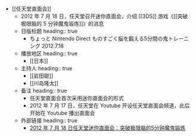 - [[任天堂直面会]]
	- 2012 年 7 月 18 日，任天堂召开迷你直面会，介绍 [[3DS]] 游戏《[[突破极限脑的 5 分钟魔鬼锻炼]]》的消息
	- 日版标题
	  heading:: true
		- ちょっと Nintendo Direct ものすごく脳を鍛える5分間の鬼トレーニング 2012.7.18
	- 播放地区
	  heading:: true
		- [[日本]]
	- 主持人
	  heading:: true
		- [[岩田聪]]
		- [[川岛隆太]]
	- 备注
	  heading:: true
		- 任天堂直面会首次采用迷你直面会的形式
		- 2012 年 7 月 17 日，任天堂在 Youtube 开设任天堂直面会频道，此后开始在 Youtube 播出直面会
	- 外部链接
	  heading:: true
		- [2012 年 7 月 18 日任天堂迷你直面会：突破极限脑的5分钟魔鬼锻炼](https://www.bilibili.com/video/BV1v7411m7xX/)
